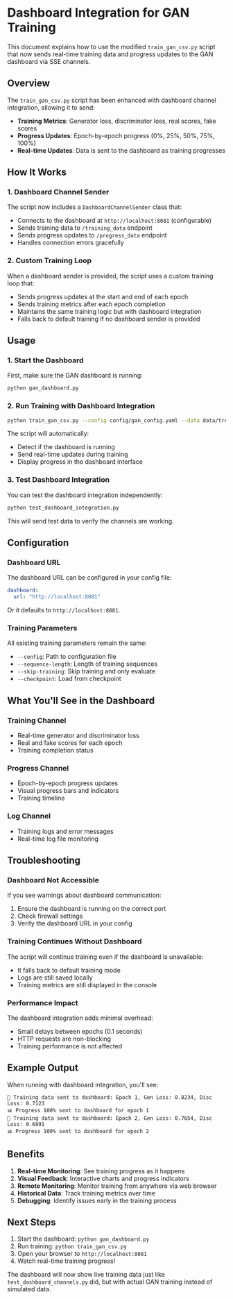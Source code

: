 # Dashboard Integration for GAN Training

This document explains how to use the modified `train_gan_csv.py` script that now sends real-time training data and progress updates to the GAN dashboard via SSE channels.

## Overview

The `train_gan_csv.py` script has been enhanced with dashboard channel integration, allowing it to send:
- **Training Metrics**: Generator loss, discriminator loss, real scores, fake scores
- **Progress Updates**: Epoch-by-epoch progress (0%, 25%, 50%, 75%, 100%)
- **Real-time Updates**: Data is sent to the dashboard as training progresses

## How It Works

### 1. Dashboard Channel Sender
The script now includes a `DashboardChannelSender` class that:
- Connects to the dashboard at `http://localhost:8081` (configurable)
- Sends training data to `/training_data` endpoint
- Sends progress updates to `/progress_data` endpoint
- Handles connection errors gracefully

### 2. Custom Training Loop
When a dashboard sender is provided, the script uses a custom training loop that:
- Sends progress updates at the start and end of each epoch
- Sends training metrics after each epoch completion
- Maintains the same training logic but with dashboard integration
- Falls back to default training if no dashboard sender is provided

## Usage

### 1. Start the Dashboard
First, make sure the GAN dashboard is running:
```bash
python gan_dashboard.py
```

### 2. Run Training with Dashboard Integration
```bash
python train_gan_csv.py --config config/gan_config.yaml --data data/treasury_orderbook_sample.csv
```

The script will automatically:
- Detect if the dashboard is running
- Send real-time updates during training
- Display progress in the dashboard interface

### 3. Test Dashboard Integration
You can test the dashboard integration independently:
```bash
python test_dashboard_integration.py
```

This will send test data to verify the channels are working.

## Configuration

### Dashboard URL
The dashboard URL can be configured in your config file:
```yaml
dashboard:
  url: "http://localhost:8081"
```

Or it defaults to `http://localhost:8081`.

### Training Parameters
All existing training parameters remain the same:
- `--config`: Path to configuration file
- `--sequence-length`: Length of training sequences
- `--skip-training`: Skip training and only evaluate
- `--checkpoint`: Load from checkpoint

## What You'll See in the Dashboard

### Training Channel
- Real-time generator and discriminator loss
- Real and fake scores for each epoch
- Training completion status

### Progress Channel
- Epoch-by-epoch progress updates
- Visual progress bars and indicators
- Training timeline

### Log Channel
- Training logs and error messages
- Real-time log file monitoring

## Troubleshooting

### Dashboard Not Accessible
If you see warnings about dashboard communication:
1. Ensure the dashboard is running on the correct port
2. Check firewall settings
3. Verify the dashboard URL in your config

### Training Continues Without Dashboard
The script will continue training even if the dashboard is unavailable:
- It falls back to default training mode
- Logs are still saved locally
- Training metrics are still displayed in the console

### Performance Impact
The dashboard integration adds minimal overhead:
- Small delays between epochs (0.1 seconds)
- HTTP requests are non-blocking
- Training performance is not affected

## Example Output

When running with dashboard integration, you'll see:
```
🎯 Training data sent to dashboard: Epoch 1, Gen Loss: 0.8234, Disc Loss: 0.7123
📊 Progress 100% sent to dashboard for epoch 1
🎯 Training data sent to dashboard: Epoch 2, Gen Loss: 0.7654, Disc Loss: 0.6891
📊 Progress 100% sent to dashboard for epoch 2
```

## Benefits

1. **Real-time Monitoring**: See training progress as it happens
2. **Visual Feedback**: Interactive charts and progress indicators
3. **Remote Monitoring**: Monitor training from anywhere via web browser
4. **Historical Data**: Track training metrics over time
5. **Debugging**: Identify issues early in the training process

## Next Steps

1. Start the dashboard: `python gan_dashboard.py`
2. Run training: `python train_gan_csv.py`
3. Open your browser to `http://localhost:8081`
4. Watch real-time training progress!

The dashboard will now show live training data just like `test_dashboard_channels.py` did, but with actual GAN training instead of simulated data. 